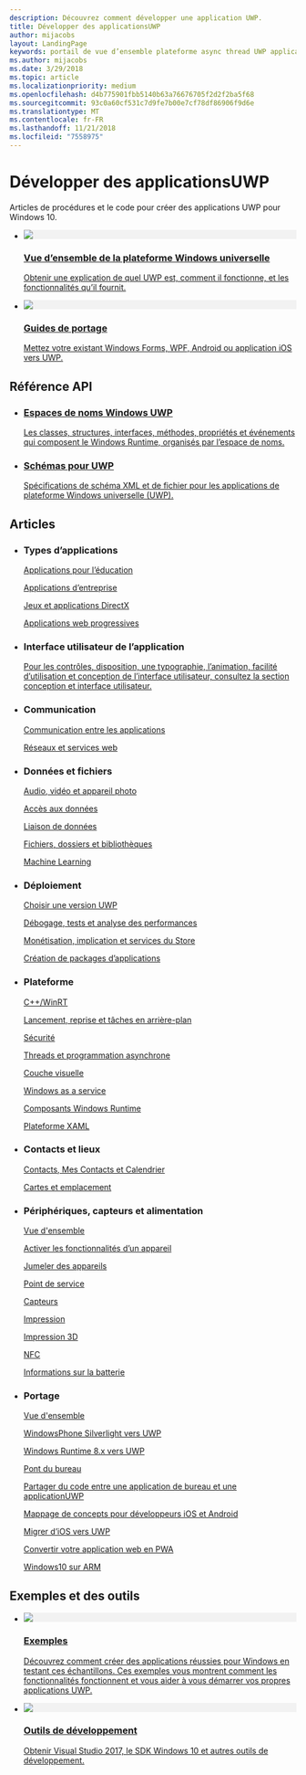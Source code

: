 ```yaml
---
description: Découvrez comment développer une application UWP.
title: Développer des applicationsUWP
author: mijacobs
layout: LandingPage
keywords: portail de vue d’ensemble plateforme async thread UWP application développement développer les développeurs
ms.author: mijacobs
ms.date: 3/29/2018
ms.topic: article
ms.localizationpriority: medium
ms.openlocfilehash: d4b775901fbb5140b63a76676705f2d2f2ba5f68
ms.sourcegitcommit: 93c0a60cf531c7d9fe7b00e7cf78df86906f9d6e
ms.translationtype: MT
ms.contentlocale: fr-FR
ms.lasthandoff: 11/21/2018
ms.locfileid: "7558975"
---
```

<div> 
<h1>Développer des applicationsUWP</h1>
<p>Articles de procédures et le code pour créer des applications UWP pour Windows 10. </p> 
</div>

<ul class="panelContent cardsH" style="margin-left: 1px">
    <li>
        <a href="/windows/uwp/get-started/universal-application-platform-guide" style="display:block">
        <div class="cardSize">
            <div class="cardPadding">
                <div class="card">
                    <div class="cardImageOuter">
                        <div class="cardImage" style="background-color: #f2f2f2">                 
                            <img src="http://docs.microsoft.com//media/hubs/windows/win_developer-uwp.svg" alt=" "/>
                        </div>
                    </div>
                    <div class="cardText">
                        <h3>Vue d’ensemble de la plateforme Windows universelle</h3>
                        <p>Obtenir une explication de quel UWP est, comment il fonctionne, et les fonctionnalités qu’il fournit.</p>
                    </div>
                </div>
            </div>
        </div>
        </a>
    </li>
    <li>
        <a href="/windows/uwp/porting/index" style="display:block">
        <div class="cardSize">
            <div class="cardPadding">
                <div class="card">
                    <div class="cardImageOuter">
                        <div class="cardImage" style="background-color: #f2f2f2">                
                            <img src="http://docs.microsoft.com/media/illustrations/teams-fast-track.svg" alt=" " />
                        </div>
                    </div>                
                    <div class="cardText">
                        <h3>Guides de portage</h3>
                        <p>Mettez votre existant Windows Forms, WPF, Android ou application iOS vers UWP. </p>
                    </div>
                </div>
            </div>
        </div>
        </a>
    </li>                 
</ul>

## <a name="api-reference"></a>Référence API

<ul class="panelContent cardsH" style="margin-left: 1px">
    <li>
        <a href="/uwp/api" style="display:block">
        <div class="cardSize">
            <div class="cardPadding">
                <div class="card">
                    <div class="cardText">
                        <h3>Espaces de noms Windows UWP</h3>
                        <p>Les classes, structures, interfaces, méthodes, propriétés et événements qui composent le Windows Runtime, organisés par l’espace de noms.</p>
                    </div>
                </div>
            </div>
        </div>
        </a>
    </li>
    <li>
        <a href="/uwp/schemas/" style="display:block">
        <div class="cardSize">
            <div class="cardPadding">
                <div class="card">
                    <div class="cardText">
                        <h3>Schémas pour UWP</h3>
                        <p>Spécifications de schéma XML et de fichier pour les applications de plateforme Windows universelle (UWP). </p>
                    </div>
                </div>
            </div>
        </div>
        </a>
    </li>                 
</ul>

## <a name="articles"></a>Articles

<ul class="panelContent cardsL" style="margin-left: 1px">
    <li>              
        <div style="display:block" class="cardSize">
            <div style="display:block" class="cardPadding">
                <div style="display:block" class="card">
                    <div style="display:block" class="cardText">
                        <h3>Types d’applications</h3>
                        <p style="display: block;"><a  href="/windows/uwp/apps-for-education/">Applications pour l’éducation</a></p>
                        <p style="display: block;"><a  href="/windows/uwp/enterprise/">Applications d’entreprise</a></p>
                        <p style="display: block;"><a  href="/windows/uwp/gaming/">Jeux et applications DirectX</a></p>
                        <p style="display: block;"><a  href="/microsoft-edge/progressive-web-apps">Applications web progressives</a></p>
                    </div>
                </div>
            </div>
        </div>        
    </li>  
    <li>
        <div style="display:block" class="cardSize">
            <div style="display:block" class="cardPadding">
                <div style="display:block" class="card">
                    <div style="display:block" class="cardText">
                        <h3>Interface utilisateur de l’application</h3>
                        <p><a href="https://developer.microsoft.com/windows/apps/design">Pour les contrôles, disposition, une typographie, l’animation, facilité d’utilisation et conception de l’interface utilisateur, consultez la section conception et interface utilisateur.</a></p>
                    </div>
                </div>
            </div>
        </div>
    </li>       
    <li>    
        <div style="display:block" class="cardSize">
            <div style="display:block" class="cardPadding">
                <div style="display:block" class="card">
                    <div style="display:block" class="cardText">
                        <h3>Communication</h3>
                        <p><a style="display:block" href="/windows/uwp/app-to-app/">Communication entre les applications</a></p>
                        <p><a style="display:block" href="/windows/uwp/networking/">Réseaux et services web</a></p>
                    </div>
                </div>
            </div>
        </div>
    </li>
    <li>
        <div style="display:block"  class="cardSize">
            <div style="display:block"  class="cardPadding">
                <div style="display:block"  class="card">
                    <div style="display:block"  class="cardText">
                        <h3>Données et fichiers</h3>
                        <p style="display:block"><a href="/windows/uwp/audio-video-camera/">Audio, vidéo et appareil photo</a></p>
                        <p><a href="/windows/uwp/data-access/" style="display:block" >Accès aux données</a></p>
                        <p><a href="/windows/uwp/data-binding/"style="display:block" >Liaison de données</a></p>
                        <p><a href="/windows/uwp/files/" style="display:block" >Fichiers, dossiers et bibliothèques</a></p>
                        <p style="display:block"><a href="/windows/uwp/machine-learning/">Machine Learning</a></p>
                    </div>
                </div>
            </div>
        </div>
    </li>    
    <li>              
        <div class="cardSize" style="display:block">
            <div class="cardPadding" style="display:block">
                <div class="card" style="display:block">
                    <div class="cardText" style="display:block">
                        <h3>Déploiement</h3>
                        <p style="display:block"><a href="/windows/uwp/updates-and-versions/choose-a-uwp-version">Choisir une version UWP</a></p>
                        <p style="display:block"><a href="/windows/uwp/debug-test-perf/">Débogage, tests et analyse des performances</a></p>
                        <p style="display:block"><a href="/windows/uwp/monetize/">Monétisation, implication et services du Store</a></p>                        
                        <p style="display:block"><a href="/windows/uwp/packaging/">Création de packages d’applications</a></p>
                    </div>
                </div>
            </div>
        </div>        
    </li>       
    <li>              
        <div style="display:block" class="cardSize">
            <div style="display:block" class="cardPadding">
                <div style="display:block" class="card">
                    <div style="display:block" class="cardText">
                        <h3>Plateforme</h3>
                        <p style="display:block"><a href="/windows/uwp/cpp-and-winrt-apis/">C++/WinRT</a></p>
                        <p style="display:block"><a href="/windows/uwp/launch-resume/">Lancement, reprise et tâches en arrière-plan</a></p>
                        <p style="display:block"><a href="/windows/uwp/security/">Sécurité</a></p>
                        <p style="display:block"><a href="/windows/uwp/threading-async/">Threads et programmation asynchrone</a></p>
                        <p style="display:block"><a href="/windows/uwp/composition/visual-layer">Couche visuelle</a></p>
                        <p style="display:block"><a href="/windows/uwp/updates-and-versions/application-development-for-windows-as-a-service">Windows as a service</a></p>
                        <p style="display:block"><a href="/windows/uwp/winrt-components/">Composants Windows Runtime</a></p>                 
                        <p style="display:block"><a href="/windows/uwp/xaml-platform/">Plateforme XAML</a></p>                    
                    </div>
                </div>
            </div>
        </div>        
    </li>
     <li>              
        <div style="display:block" class="cardSize">
            <div style="display:block" class="cardPadding">
                <div style="display:block" class="card">
                    <div style="display:block" class="cardText">
                        <h3>Contacts et lieux</h3>
                        <p style="display:block"><a href="/windows/uwp/contacts-and-calendar/">Contacts, Mes Contacts et Calendrier</a></p>
                        <p style="display:block"><a href="/windows/uwp/maps-and-location/">Cartes et emplacement</a></p>
                    </div>
                </div>
            </div>
        </div>        
    </li>      
     <li>              
        <div style="display:block" class="cardSize">
            <div style="display:block" class="cardPadding">
                <div style="display:block" class="card">
                    <div style="display:block" class="cardText">
                        <h3>Périphériques, capteurs et alimentation</h3>
                        <p style="display:block"><a href="/windows/uwp/contacts-and-calendar/">Vue d'ensemble</a></p>
                        <p style="display:block"><a href="/windows/uwp/devices-sensors/enable-device-capabilities">Activer les fonctionnalités d’un appareil</a></p>
                        <p style="display:block"><a href="/windows/uwp/devices-sensors/pair-devices">Jumeler des appareils</a></p>
                        <p style="display:block"><a href="/windows/uwp/devices-sensors/point-of-service">Point de service</a></p>
                        <p style="display:block"><a href="/windows/uwp/devices-sensors/sensors">Capteurs</a></p>
                        <p style="display:block"><a href="/windows/uwp/devices-sensors/printing-and-scanning">Impression</a></p>
                        <p style="display:block"><a href="/windows/uwp/devices-sensors/3d-printing">Impression 3D</a></p>
                        <p style="display:block"><a href="/windows/uwp/devices-sensors/nfc">NFC</a></p>
                        <p style="display:block"><a href="/windows/uwp/devices-sensors/get-battery-info">Informations sur la batterie</a></p>
                    </div>
                </div>
            </div>
        </div>        
    </li> 
     <li>              
        <div style="display:block" class="cardSize">
            <div style="display:block" class="cardPadding">
                <div style="display:block" class="card">
                    <div style="display:block" class="cardText">
                        <h3>Portage</h3>
                        <p style="display:block"><a href="/windows/uwp/porting/">Vue d'ensemble</a></p>
                        <p style="display:block"><a href="/windows/uwp/porting/wpsl-to-uwp-root">WindowsPhone Silverlight vers UWP</a></p>
                        <p style="display:block"><a href="/windows/uwp/porting/w8x-to-uwp-root">Windows Runtime 8.x vers UWP</a></p>
                        <p style="display:block"><a href="/windows/uwp/porting/desktop-to-uwp-root">Pont du bureau</a></p>
                        <p style="display:block"><a href="/windows/uwp/porting/desktop-to-uwp-migrate">Partager du code entre une application de bureau et une applicationUWP</a></p>
                        <p style="display:block"><a href="/windows/uwp/porting/android-ios-uwp-map">Mappage de concepts pour développeurs iOS et Android</a></p>
                        <p style="display:block"><a href="/windows/uwp/porting/ios-to-uwp-root">Migrer d’iOS vers UWP</a></p>
                        <p style="display:block"><a href="/microsoft-edge/progressive-web-apps">Convertir votre application web en PWA</a></p>
                        <p style="display:block"><a href="/windows/uwp/porting/apps-on-arm">Windows10 sur ARM</a></p>
                    </div>
                </div>
            </div>
        </div>        
    </li>           
    <!-- <li>              
        <div style="display:block" class="cardSize">
            <div style="display:block" class="cardPadding">
                <div style="display:block" class="card">
                    <div style="display:block" class="cardText">
                        <h3>Processes and threading</h3>
                        <p style="display:block"><a href="/windows/uwp/launch-resume/">Launching, resuming, and background tasks</a></p>
                        <p style="display:block"><a href="/windows/uwp/threading-async/">Threading and async programming</a></p>
                    </div>
                </div>
            </div>
        </div>        
    </li>                         -->
</ul>


 ## <a name="samples-and-tools"></a>Exemples et des outils

 <ul class="panelContent cardsH" style="margin-left: 1px">
    <li>
        <a href="https://developer.microsoft.com/windows/samples">
        <div class="cardSize">
            <div class="cardPadding">
                <div class="card">
                    <div class="cardImageOuter">
                        <div class="cardImage" style="background-color: #f2f2f2">                 
                            <img src="http://docs.microsoft.com/media/illustrations/sql-database-develop.svg" alt=" "/>
                        </div>
                    </div>
                    <div class="cardText">
                        <h3>Exemples</h3>
                        <p> Découvrez comment créer des applications réussies pour Windows en testant ces échantillons. Ces exemples vous montrent comment les fonctionnalités fonctionnent et vous aider à vous démarrer vos propres applications UWP.</p>
                    </div>
                </div>
            </div>
        </div>
        </a>
    </li>
    <li>
        <a href="https://developer.microsoft.com/windows/downloads" style="display:block">
        <div class="cardSize">
            <div class="cardPadding">
                <div class="card">
                    <div class="cardImageOuter">
                        <div class="cardImage" style="background-color: #f2f2f2">                
                            <img src="http://docs.microsoft.com/media/illustrations/sql-get-started-download.svg" alt=" " />
                        </div>
                    </div>                
                    <div class="cardText">
                        <h3>Outils de développement</h3>
                        <p>Obtenir Visual Studio 2017, le SDK Windows 10 et autres outils de développement.</p>
                    </div>
                </div>
            </div>
        </div>
        </a>
    </li>                 
</ul>


 